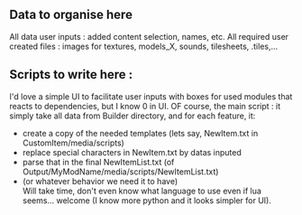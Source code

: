 ## Data to organise here
All data user inputs : added content selection, names, etc.
All required user created files : images for textures, models_X, sounds, tilesheets, .tiles,...


## Scripts to write here :
I'd love a simple UI to facilitate user inputs with boxes for used modules that reacts to dependencies,
but I know 0 in UI.
OF course, the main script : it simply take all data from Builder directory, and for each feature, it:  
- create a copy of the needed templates (lets say, NewItem.txt in CustomItem/media/scripts)  
- replace special characters in NewItem.txt by datas inputed  
- parse that in the final NewItemList.txt (of Output/MyModName/media/scripts/NewItemList.txt)  
- (or whatever behavior we need it to have)  
Will take time, don't even know what language to use even if lua seems... welcome
  (I know more python and it looks simpler for UI).

